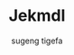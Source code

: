 ---
title: "Jekmdl"
github: https://github.com/tigefa4u/jekmdl
demo: http://tigefa4u.github.io/jekmdl/
author: sugeng tigefa
draft: true
ssg:
  - Jekyll
cms:
  - No Cms
---